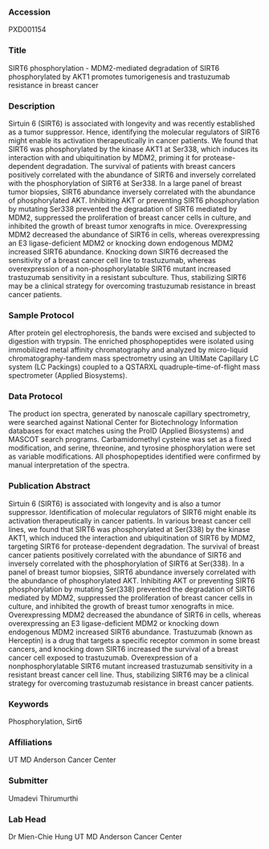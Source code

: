 ### Accession
PXD001154

### Title
SIRT6 phosphorylation -  MDM2-mediated degradation of SIRT6 phosphorylated by AKT1 promotes tumorigenesis and trastuzumab resistance in breast cancer

### Description
Sirtuin 6 (SIRT6) is associated with longevity and was recently established as a tumor suppressor. Hence, identifying the molecular regulators of SIRT6 might enable its activation therapeutically in cancer patients. We found that SIRT6 was phosphorylated by the kinase AKT1 at Ser338, which induces its interaction with and ubiquitination by MDM2, priming it for protease-dependent degradation. The survival of patients with breast cancers positively correlated with the abundance of SIRT6 and inversely correlated with the phosphorylation of SIRT6 at Ser338. In a large panel of breast tumor biopsies, SIRT6 abundance inversely correlated with the abundance of phosphorylated AKT.  Inhibiting AKT or preventing SIRT6 phosphorylation by mutating Ser338 prevented the degradation of SIRT6 mediated by MDM2, suppressed the proliferation of breast cancer cells in culture, and inhibited the growth of breast tumor xenografts in mice. Overexpressing MDM2 decreased the abundance of SIRT6 in cells, whereas overexpressing an E3 ligase-deficient MDM2 or knocking down endogenous MDM2 increased SIRT6 abundance. Knocking down SIRT6 decreased the sensitivity of a breast cancer cell line to trastuzumab, whereas overexpression of a non-phosphorylatable SIRT6 mutant increased trastuzumab sensitivity in a resistant subculture. Thus, stabilizing SIRT6 may be a clinical strategy for overcoming trastuzumab resistance in breast cancer patients.

### Sample Protocol
After protein gel electrophoresis, the bands were excised and subjected to digestion with trypsin. The enriched phosphopeptides were isolated using immobilized metal affinity chromatography and analyzed by micro-liquid chromatography-tandem mass spectrometry using an UltiMate Capillary LC system (LC Packings) coupled to a QSTARXL quadruple–time-of-flight mass spectrometer (Applied Biosystems).

### Data Protocol
The product ion spectra, generated by nanoscale capillary spectrometry, were searched against National Center for Biotechnology Information databases for exact matches using the ProID (Applied Biosystems) and MASCOT search programs. Carbamidomethyl cysteine was set as a fixed modification, and serine, threonine, and tyrosine phosphorylation were set as variable modifications. All phosphopeptides identified were confirmed by manual interpretation of the spectra.

### Publication Abstract
Sirtuin 6 (SIRT6) is associated with longevity and is also a tumor suppressor. Identification of molecular regulators of SIRT6 might enable its activation therapeutically in cancer patients. In various breast cancer cell lines, we found that SIRT6 was phosphorylated at Ser(338) by the kinase AKT1, which induced the interaction and ubiquitination of SIRT6 by MDM2, targeting SIRT6 for protease-dependent degradation. The survival of breast cancer patients positively correlated with the abundance of SIRT6 and inversely correlated with the phosphorylation of SIRT6 at Ser(338). In a panel of breast tumor biopsies, SIRT6 abundance inversely correlated with the abundance of phosphorylated AKT. Inhibiting AKT or preventing SIRT6 phosphorylation by mutating Ser(338) prevented the degradation of SIRT6 mediated by MDM2, suppressed the proliferation of breast cancer cells in culture, and inhibited the growth of breast tumor xenografts in mice. Overexpressing MDM2 decreased the abundance of SIRT6 in cells, whereas overexpressing an E3 ligase-deficient MDM2 or knocking down endogenous MDM2 increased SIRT6 abundance. Trastuzumab (known as Herceptin) is a drug that targets a specific receptor common in some breast cancers, and knocking down SIRT6 increased the survival of a breast cancer cell exposed to trastuzumab. Overexpression of a nonphosphorylatable SIRT6 mutant increased trastuzumab sensitivity in a resistant breast cancer cell line. Thus, stabilizing SIRT6 may be a clinical strategy for overcoming trastuzumab resistance in breast cancer patients.

### Keywords
Phosphorylation, Sirt6

### Affiliations
UT MD Anderson Cancer Center

### Submitter
Umadevi Thirumurthi

### Lab Head
Dr Mien-Chie Hung
UT MD Anderson Cancer Center


